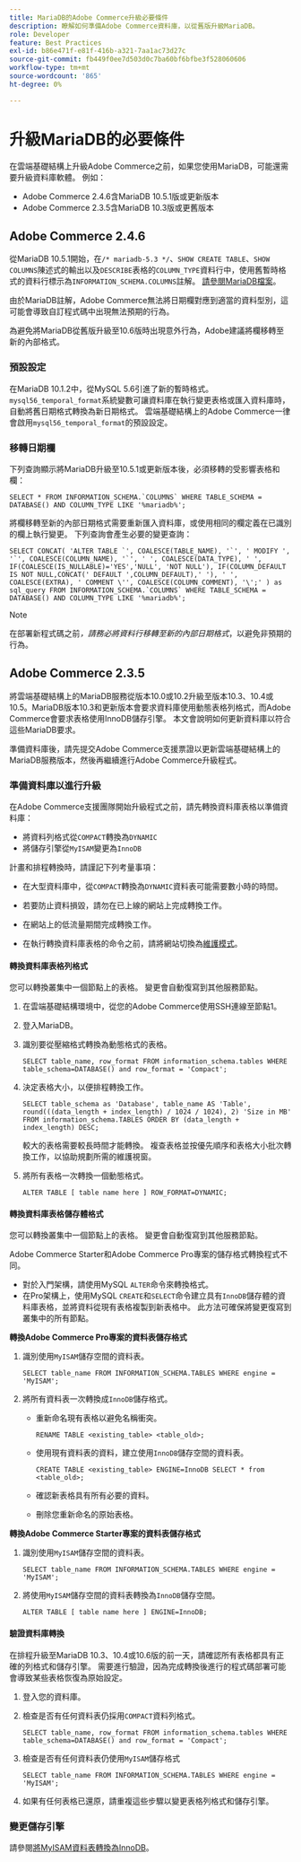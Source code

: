 ```yaml
---
title: MariaDB的Adobe Commerce升級必要條件
description: 瞭解如何準備Adobe Commerce資料庫，以從舊版升級MariaDB。
role: Developer
feature: Best Practices
exl-id: b86e471f-e81f-416b-a321-7aa1ac73d27c
source-git-commit: fb449f0ee7d503d0c7ba60bf6bfbe3f528060606
workflow-type: tm+mt
source-wordcount: '865'
ht-degree: 0%

---
```



# 升級MariaDB的必要條件

在雲端基礎結構上升級Adobe Commerce之前，如果您使用MariaDB，可能還需要升級資料庫軟體。 例如：

- Adobe Commerce 2.4.6含MariaDB 10.5.1版或更新版本
- Adobe Commerce 2.3.5含MariaDB 10.3版或更舊版本

## Adobe Commerce 2.4.6

從MariaDB 10.5.1開始，在`/* mariadb-5.3 */`、`SHOW CREATE TABLE`、`SHOW COLUMNS`陳述式的輸出以及`DESCRIBE`表格的`COLUMN_TYPE`資料行中，使用舊暫時格式的資料行標示為`INFORMATION_SCHEMA.COLUMNS`註解。 [請參閱MariaDB檔案](https://mariadb.com/kb/en/datetime/#internal-format)。

由於MariaDB註解，Adobe Commerce無法將日期欄對應到適當的資料型別，這可能會導致自訂程式碼中出現無法預期的行為。

為避免將MariaDB從舊版升級至10.6版時出現意外行為，Adobe建議將欄移轉至新的內部格式。

### 預設設定

在MariaDB 10.1.2中，從MySQL 5.6引進了新的暫時格式。`mysql56_temporal_format`系統變數可讓資料庫在執行變更表格或匯入資料庫時，自動將舊日期格式轉換為新日期格式。 雲端基礎結構上的Adobe Commerce一律會啟用`mysql56_temporal_format`的預設設定。

### 移轉日期欄

下列查詢顯示將MariaDB升級至10.5.1或更新版本後，必須移轉的受影響表格和欄：

```mysql
SELECT * FROM INFORMATION_SCHEMA.`COLUMNS` WHERE TABLE_SCHEMA = DATABASE() AND COLUMN_TYPE LIKE '%mariadb%';
```

將欄移轉至新的內部日期格式需要重新匯入資料庫，或使用相同的欄定義在已識別的欄上執行變更。 下列查詢會產生必要的變更查詢：

```mysql
SELECT CONCAT( 'ALTER TABLE `', COALESCE(TABLE_NAME), '`', ' MODIFY ', '`', COALESCE(COLUMN_NAME), '`', ' ', COALESCE(DATA_TYPE), ' ', IF(COALESCE(IS_NULLABLE)='YES','NULL', 'NOT NULL'), IF(COLUMN_DEFAULT IS NOT NULL,CONCAT(' DEFAULT ',COLUMN_DEFAULT),' '), ' ', COALESCE(EXTRA), ' COMMENT \'', COALESCE(COLUMN_COMMENT), '\';' ) as sql_query FROM INFORMATION_SCHEMA.`COLUMNS` WHERE TABLE_SCHEMA = DATABASE() AND COLUMN_TYPE LIKE '%mariadb%';
```

>[!NOTE]
>
>在部署新程式碼之前&#x200B;_，請務必將資料行移轉至新的內部日期格式_，以避免非預期的行為。

## Adobe Commerce 2.3.5

將雲端基礎結構上的MariaDB服務從版本10.0或10.2升級至版本10.3、10.4或10.5。MariaDB版本10.3和更新版本會要求資料庫使用動態表格列格式，而Adobe Commerce會要求表格使用InnoDB儲存引擎。 本文會說明如何更新資料庫以符合這些MariaDB要求。

準備資料庫後，請先提交Adobe Commerce支援票證以更新雲端基礎結構上的MariaDB服務版本，然後再繼續進行Adobe Commerce升級程式。

### 準備資料庫以進行升級

在Adobe Commerce支援團隊開始升級程式之前，請先轉換資料庫表格以準備資料庫：

- 將資料列格式從`COMPACT`轉換為`DYNAMIC`
- 將儲存引擎從`MyISAM`變更為`InnoDB`

計畫和排程轉換時，請謹記下列考量事項：

- 在大型資料庫中，從`COMPACT`轉換為`DYNAMIC`資料表可能需要數小時的時間。

- 若要防止資料損毀，請勿在已上線的網站上完成轉換工作。

- 在網站上的低流量期間完成轉換工作。

- 在執行轉換資料庫表格的命令之前，請將網站切換為[維護模式](../../../installation/tutorials/maintenance-mode.md)。

#### 轉換資料庫表格列格式

您可以轉換叢集中一個節點上的表格。 變更會自動復寫到其他服務節點。

1. 在雲端基礎結構環境中，從您的Adobe Commerce使用SSH連線至節點1。

1. 登入MariaDB。

1. 識別要從壓縮格式轉換為動態格式的表格。

   ```mysql
   SELECT table_name, row_format FROM information_schema.tables WHERE table_schema=DATABASE() and row_format = 'Compact';
   ```

1. 決定表格大小，以便排程轉換工作。

   ```mysql
   SELECT table_schema as 'Database', table_name AS 'Table', round(((data_length + index_length) / 1024 / 1024), 2) 'Size in MB' FROM information_schema.TABLES ORDER BY (data_length + index_length) DESC;
   ```

   較大的表格需要較長時間才能轉換。 複查表格並按優先順序和表格大小批次轉換工作，以協助規劃所需的維護視窗。

1. 將所有表格一次轉換一個動態格式。

   ```mysql
   ALTER TABLE [ table name here ] ROW_FORMAT=DYNAMIC;
   ```

#### 轉換資料庫表格儲存體格式

您可以轉換叢集中一個節點上的表格。 變更會自動復寫到其他服務節點。

Adobe Commerce Starter和Adobe Commerce Pro專案的儲存格式轉換程式不同。

- 對於入門架構，請使用MySQL `ALTER`命令來轉換格式。
- 在Pro架構上，使用MySQL `CREATE`和`SELECT`命令建立具有`InnoDB`儲存體的資料庫表格，並將資料從現有表格複製到新表格中。 此方法可確保將變更復寫到叢集中的所有節點。

**轉換Adobe Commerce Pro專案的資料表儲存格式**

1. 識別使用`MyISAM`儲存空間的資料表。

   ```mysql
   SELECT table_name FROM INFORMATION_SCHEMA.TABLES WHERE engine = 'MyISAM';
   ```

1. 將所有資料表一次轉換成`InnoDB`儲存格式。

   - 重新命名現有表格以避免名稱衝突。

     ```mysql
     RENAME TABLE <existing_table> <table_old>;
     ```

   - 使用現有資料表的資料，建立使用`InnoDB`儲存空間的資料表。

     ```mysql
     CREATE TABLE <existing_table> ENGINE=InnoDB SELECT * from <table_old>;
     ```

   - 確認新表格具有所有必要的資料。

   - 刪除您重新命名的原始表格。


**轉換Adobe Commerce Starter專案的資料表儲存格式**

1. 識別使用`MyISAM`儲存空間的資料表。

   ```mysql
   SELECT table_name FROM INFORMATION_SCHEMA.TABLES WHERE engine = 'MyISAM';
   ```

1. 將使用`MyISAM`儲存空間的資料表轉換為`InnoDB`儲存空間。

   ```mysql
   ALTER TABLE [ table name here ] ENGINE=InnoDB;
   ```

#### 驗證資料庫轉換

在排程升級至MariaDB 10.3、10.4或10.6版的前一天，請確認所有表格都具有正確的列格式和儲存引擎。 需要進行驗證，因為完成轉換後進行的程式碼部署可能會導致某些表格恢復為原始設定。

1. 登入您的資料庫。

1. 檢查是否有任何資料表仍採用`COMPACT`資料列格式。

   ```mysql
   SELECT table_name, row_format FROM information_schema.tables WHERE table_schema=DATABASE() and row_format = 'Compact';
   ```

1. 檢查是否有任何資料表仍使用`MyISAM`儲存格式

   ```mysql
   SELECT table_name FROM INFORMATION_SCHEMA.TABLES WHERE engine = 'MyISAM';
   ```

1. 如果有任何表格已還原，請重複這些步驟以變更表格列格式和儲存引擎。

### 變更儲存引擎

請參閱[將MyISAM資料表轉換為InnoDB](../planning/database-on-cloud.md)。
